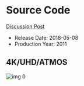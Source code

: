 # Source Code

[Discussion Post](https://www.avsforum.com/threads/bass-eq-for-filtered-movies.2995212/post-56891922)

* Release Date: 2018-05-08
* Production Year: 2011

## 4K/UHD/ATMOS

![img 0](https://i.imgur.com/hb3qmBhr.jpg)

